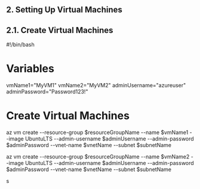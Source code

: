 ## 2. Setting Up Virtual Machines

## 2.1. Create Virtual Machines
#!/bin/bash

# Variables
vmName1="MyVM1"
vmName2="MyVM2"
adminUsername="azureuser"
adminPassword="Password123!"

# Create Virtual Machines
az vm create --resource-group $resourceGroupName --name $vmName1 --image UbuntuLTS --admin-username $adminUsername --admin-password $adminPassword --vnet-name $vnetName --subnet $subnetName

az vm create --resource-group $resourceGroupName --name $vmName2 --image UbuntuLTS --admin-username $adminUsername --admin-password $adminPassword --vnet-name $vnetName --subnet $subnetName

s